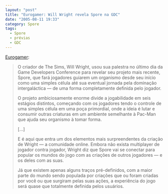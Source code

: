 ```yaml
---
layout: "post"
title: "Eurogamer: Will Wright revela Spore na GDC"
date: "2005-08-11 19:33"
category: Spore
tags:
  - Spore
  - prévias
  - GDC
---
```


[Eurogamer](https://www.eurogamer.net/articles/news140305spore):

> O criador de The Sims, Will Wright, usou sua palestra no último dia da Game Developers Conference para revelar seu projeto mais recente, Spore, que fará jogadores guiarem um organismo desde seu início como uma simples célula até sua eventual jornada pela dominação intergaláctica — de uma forma completamente definida pelo jogador.
>
> O projeto ambiciosamente enorme divide a jogabilidade em seis estágios distintos, começando com os jogadores tendo o controle de uma simples célula em uma poça primordial, onde a ideia é lutar e consumir outras criaturas em um ambiente semelhante à Pac-Man que ajuda seu organismo à tomar forma.
>
> [...]
>
> E é aqui que entra um dos elementos mais surpreendentes da criação de Wright — a comunidade online. Embora não exista multiplayer de jogador contra jogador, Wright diz que Spore vai se conectar para popular os mundos do jogo com as criações de outros jogadores — e os deles com as suas.
>
> Já que existem apenas alguns traços pré-definidos, com a maior parte do mundo sendo populada por criações que ou foram criadas por você ou que surgiram pelas suas ações, a experiência do jogo será quase que totalmente definida pelos usuários.
